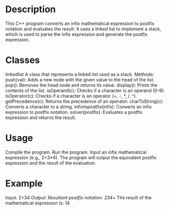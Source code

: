 # Description
This C++ program converts an infix mathematical expression to postfix notation and evaluates the result. It uses a linked list to implement a stack, which is used to parse the infix expression and generate the postfix expression.


# Classes
linkedlist
A class that represents a linked list used as a stack.
Methods:
push(val): Adds a new node with the given value to the head of the list.
pop(): Removes the head node and returns its value.
display(): Prints the contents of the list.
isOperand(c): Checks if a character is an operand (0-9).
isOperator(c): Checks if a character is an operator (+, -, *, /, ^).
getPrecedence(c): Returns the precedence of an operator.
charToString(c): Converts a character to a string.
infixtopostfix(infix): Converts an infix expression to postfix notation.
solver(postfix): Evaluates a postfix expression and returns the result.


# Usage
Compile the program.
Run the program.
Input an infix mathematical expression (e.g., 2+3*4).
The program will output the equivalent postfix expression and the result of the evaluation.


# Example
Input: 2+3*4
Output:
Resultant postfix notation: 234*+
The result of the mathematical expression is: 14
